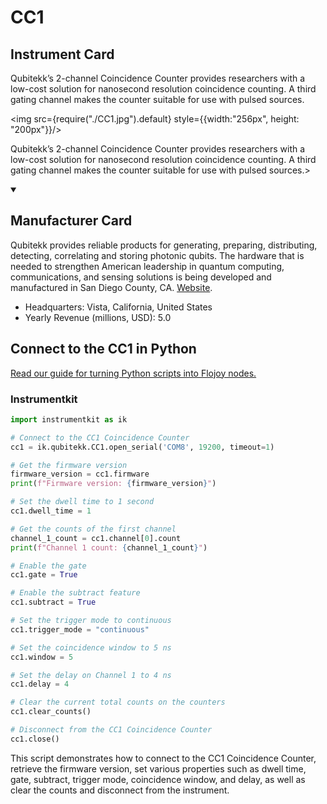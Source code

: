 
# CC1

## Instrument Card

<div className="flex">

<div>

Qubitekk’s 2-channel Coincidence Counter provides researchers with a low-cost solution for nanosecond resolution coincidence counting. A third gating channel makes the counter suitable for use with pulsed sources.

</div>

<img src={require("./CC1.jpg").default} style={{width:"256px", height: "200px"}}/>

</div>

Qubitekk’s 2-channel Coincidence Counter provides researchers with a low-cost solution for nanosecond resolution coincidence counting. A third gating channel makes the counter suitable for use with pulsed sources.>

<details open>
<summary><h2>Manufacturer Card</h2></summary>

Qubitekk provides reliable products for generating, preparing, distributing, detecting, correlating and storing photonic qubits. The hardware that is needed to strengthen American leadership in quantum computing, communications, and sensing solutions is being developed and manufactured in San Diego County, CA. <a href="https://qubitekk.com/">Website</a>.

<ul>
  <li>Headquarters: Vista, California, United States</li>
  <li>Yearly Revenue (millions, USD): 5.0</li>
</ul>
</details>

## Connect to the CC1 in Python

[Read our guide for turning Python scripts into Flojoy nodes.](https://docs.flojoy.ai/custom-nodes/creating-custom-node/)


### Instrumentkit


```python
import instrumentkit as ik

# Connect to the CC1 Coincidence Counter
cc1 = ik.qubitekk.CC1.open_serial('COM8', 19200, timeout=1)

# Get the firmware version
firmware_version = cc1.firmware
print(f"Firmware version: {firmware_version}")

# Set the dwell time to 1 second
cc1.dwell_time = 1

# Get the counts of the first channel
channel_1_count = cc1.channel[0].count
print(f"Channel 1 count: {channel_1_count}")

# Enable the gate
cc1.gate = True

# Enable the subtract feature
cc1.subtract = True

# Set the trigger mode to continuous
cc1.trigger_mode = "continuous"

# Set the coincidence window to 5 ns
cc1.window = 5

# Set the delay on Channel 1 to 4 ns
cc1.delay = 4

# Clear the current total counts on the counters
cc1.clear_counts()

# Disconnect from the CC1 Coincidence Counter
cc1.close()
```

This script demonstrates how to connect to the CC1 Coincidence Counter, retrieve the firmware version, set various properties such as dwell time, gate, subtract, trigger mode, coincidence window, and delay, as well as clear the counts and disconnect from the instrument.

